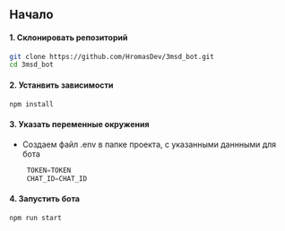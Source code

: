## Начало


#### 1. Склонировать репозиторий
  ```sh
  git clone https://github.com/HromasDev/3msd_bot.git
  cd 3msd_bot
  ```
#### 2. Устанвить зависимости
   ```sh
   npm install
   ```
#### 3. Указать переменные окружения

- Создаем файл .env в папке проекта, с указанными даннными для бота

   ```js
    TOKEN=TOKEN
    CHAT_ID=CHAT_ID
   ```
#### 4. Запустить бота
   ```sh
   npm run start
   ```
